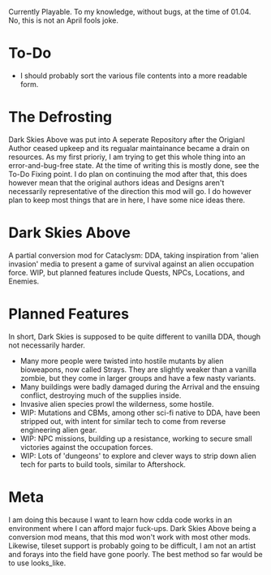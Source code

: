 Currently Playable. To my knowledge, without bugs, at the time of 01.04. No, this is not an April fools joke.
# To-Do
 - I should probably sort the various file contents into a more readable form.

# The Defrosting
Dark Skies Above was put into A seperate Repository after the Origianl Author ceased upkeep and its regualar maintainance became a drain on resources. As my first prioriy, I am trying to get this whole thing into an error-and-bug-free state. At the time of writing this is mostly done, see the To-Do Fixing point. I do plan on continuing the mod after that, this does however mean that the original authors ideas and Designs aren't necessarily representative of the direction this mod will go. I do however plan to keep most things that are in here, I have some nice ideas there.

# Dark Skies Above
A partial conversion mod for Cataclysm: DDA, taking inspiration from 'alien invasion' media to present a game of survival against an alien occupation force. WIP, but planned features include Quests, NPCs, Locations, and Enemies.

# Planned Features
In short, Dark Skies is supposed to be quite different to vanilla DDA, though not necessarily harder. 

 - Many more people were twisted into hostile mutants by alien bioweapons, now called Strays. They are slightly weaker than a vanilla zombie, but they come in larger groups and have a few nasty variants.
 - Many buildings were badly damaged during the Arrival and the ensuing conflict, destroying much of the supplies inside. 
 - Invasive alien species prowl the wilderness, some hostile.
 - WIP: Mutations and CBMs, among other sci-fi native to DDA, have been stripped out, with intent for similar tech to come from reverse engineering alien gear.
 - WIP: NPC missions, building up a resistance, working to secure small victories against the occupation forces.
 - WIP: Lots of 'dungeons' to explore and clever ways to strip down alien tech for parts to build tools, similar to Aftershock.

# Meta
I am doing this because I want to learn how cdda code works in an environment where I can afford major fuck-ups.
Dark Skies Above being a conversion mod means, that this mod won't work with most other mods. Likewise, tileset support is probably going to be difficult, I am not an artist and forays into the field have gone poorly. The best method so far would be to use looks_like.
